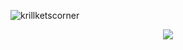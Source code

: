 ![krillketscorner](https://komarev.com/ghpvc/?username=your-github-username&color=grey)

<p align="center">
   <img width="" src="https://i.pinimg.com/originals/60/bb/b6/60bbb6fa263bc404caca7875e7567d9c.gif">

